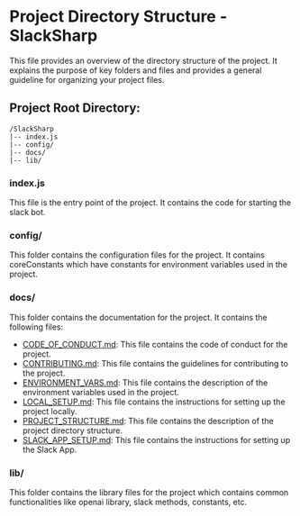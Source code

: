 # Project Directory Structure - SlackSharp

This file provides an overview of the directory structure of the project. It explains the purpose of key folders and files and provides a general guideline for organizing your project files.

## Project Root Directory:

```
/SlackSharp
|-- index.js
|-- config/
|-- docs/
|-- lib/
```

### index.js

This file is the entry point of the project. It contains the code for starting the slack bot.

### config/

This folder contains the configuration files for the project. It contains coreConstants which have constants for environment variables used in the project.

### docs/

This folder contains the documentation for the project. It contains the following files:

- [CODE_OF_CONDUCT.md](./docs/CODE_OF_CONDUCT.md): This file contains the code of conduct for the project.
- [CONTRIBUTING.md](./docs/CONTRIBUTING.md): This file contains the guidelines for contributing to the project.
- [ENVIRONMENT_VARS.md](./docs/ENVIRONMENT_VARS.md): This file contains the description of the environment variables used in the project.
- [LOCAL_SETUP.md](./docs/LOCAL_SETUP.md): This file contains the instructions for setting up the project locally.
- [PROJECT_STRUCTURE.md](./docs/PROJECT_STRUCTURE.md): This file contains the description of the project directory structure.
- [SLACK_APP_SETUP.md](./docs/SLACK_APP_SETUP.md): This file contains the instructions for setting up the Slack App.

### lib/

This folder contains the library files for the project which contains common functionalities like openai library, slack methods, constants, etc.
